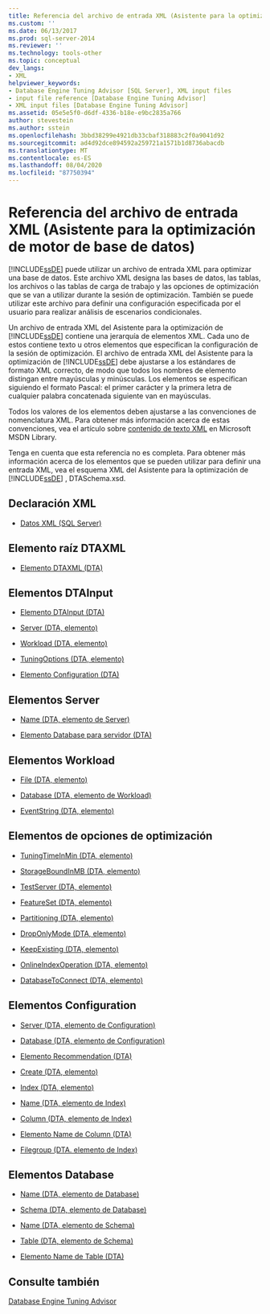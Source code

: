 ```yaml
---
title: Referencia del archivo de entrada XML (Asistente para la optimización de motor de base de datos) | Microsoft Docs
ms.custom: ''
ms.date: 06/13/2017
ms.prod: sql-server-2014
ms.reviewer: ''
ms.technology: tools-other
ms.topic: conceptual
dev_langs:
- XML
helpviewer_keywords:
- Database Engine Tuning Advisor [SQL Server], XML input files
- input file reference [Database Engine Tuning Advisor]
- XML input files [Database Engine Tuning Advisor]
ms.assetid: 05e5e5f0-d6df-4336-b18e-e9bc2835a766
author: stevestein
ms.author: sstein
ms.openlocfilehash: 3bbd38299e4921db33cbaf318883c2f0a9041d92
ms.sourcegitcommit: ad4d92dce894592a259721a1571b1d8736abacdb
ms.translationtype: MT
ms.contentlocale: es-ES
ms.lasthandoff: 08/04/2020
ms.locfileid: "87750394"
---
```

# <a name="xml-input-file-reference-database-engine-tuning-advisor"></a>Referencia del archivo de entrada XML (Asistente para la optimización de motor de base de datos)
  [!INCLUDE[ssDE](../../includes/ssde-md.md)] puede utilizar un archivo de entrada XML para optimizar una base de datos. Este archivo XML designa las bases de datos, las tablas, los archivos o las tablas de carga de trabajo y las opciones de optimización que se van a utilizar durante la sesión de optimización. También se puede utilizar este archivo para definir una configuración especificada por el usuario para realizar análisis de escenarios condicionales.  
  
 Un archivo de entrada XML del Asistente para la optimización de [!INCLUDE[ssDE](../../includes/ssde-md.md)] contiene una jerarquía de elementos XML. Cada uno de estos contiene texto u otros elementos que especifican la configuración de la sesión de optimización. El archivo de entrada XML del Asistente para la optimización de [!INCLUDE[ssDE](../../includes/ssde-md.md)] debe ajustarse a los estándares de formato XML correcto, de modo que todos los nombres de elemento distingan entre mayúsculas y minúsculas. Los elementos se especifican siguiendo el formato Pascal: el primer carácter y la primera letra de cualquier palabra concatenada siguiente van en mayúsculas.  
  
 Todos los valores de los elementos deben ajustarse a las convenciones de nomenclatura XML. Para obtener más información acerca de estas convenciones, vea el artículo sobre [contenido de texto XML](https://go.microsoft.com/fwlink/?LinkId=7614) en Microsoft MSDN Library.  
  
 Tenga en cuenta que esta referencia no es completa. Para obtener más información acerca de los elementos que se pueden utilizar para definir una entrada XML, vea el esquema XML del Asistente para la optimización de [!INCLUDE[ssDE](../../includes/ssde-md.md)] , DTASchema.xsd.  
  
## <a name="xml-declaration"></a>Declaración XML  
  
-   [Datos XML &#40;SQL Server&#41;](../../relational-databases/xml/xml-data-sql-server.md)  
  
## <a name="dtaxml-root-element"></a>Elemento raíz DTAXML  
  
-   [Elemento DTAXML &#40;DTA&#41;](dtaxml-element-dta.md)  
  
## <a name="dtainput-elements"></a>Elementos DTAInput  
  
-   [Elemento DTAInput &#40;DTA&#41;](dtainput-element-dta.md)  
  
-   [Server &#40;DTA, elemento&#41;](server-element-dta.md)  
  
-   [Workload &#40;DTA, elemento&#41;](workload-element-dta.md)  
  
-   [TuningOptions &#40;DTA, elemento&#41;](tuningoptions-element-dta.md)  
  
-   [Elemento Configuration &#40;DTA&#41;](configuration-element-dta.md)  
  
## <a name="server-elements"></a>Elementos Server  
  
-   [Name &#40;DTA, elemento de Server&#41;](name-element-for-server-dta.md)  
  
-   [Elemento Database para servidor &#40;DTA&#41;](database-element-for-server-dta.md)  
  
## <a name="workload-elements"></a>Elementos Workload  
  
-   [File &#40;DTA, elemento&#41;](file-element-dta.md)  
  
-   [Database &#40;DTA, elemento de Workload&#41;](database-element-for-workload-dta.md)  
  
-   [EventString &#40;DTA, elemento&#41;](eventstring-element-dta.md)  
  
## <a name="tuning-options-elements"></a>Elementos de opciones de optimización  
  
-   [TuningTimeInMin &#40;DTA, elemento&#41;](tuningtimeinmin-element-dta.md)  
  
-   [StorageBoundInMB &#40;DTA, elemento&#41;](storageboundinmb-element-dta.md)  
  
-   [TestServer &#40;DTA, elemento&#41;](testserver-element-dta.md)  
  
-   [FeatureSet &#40;DTA, elemento&#41;](featureset-element-dta.md)  
  
-   [Partitioning &#40;DTA, elemento&#41;](partitioning-element-dta.md)  
  
-   [DropOnlyMode &#40;DTA, elemento&#41;](droponlymode-element-dta.md)  
  
-   [KeepExisting &#40;DTA, elemento&#41;](keepexisting-element-dta.md)  
  
-   [OnlineIndexOperation &#40;DTA, elemento&#41;](onlineindexoperation-element-dta.md)  
  
-   [DatabaseToConnect &#40;DTA, elemento&#41;](databasetoconnect-element-dta.md)  
  
## <a name="configuration-elements"></a>Elementos Configuration  
  
-   [Server &#40;DTA, elemento de Configuration&#41;](server-element-for-configuration-dta.md)  
  
-   [Database &#40;DTA, elemento de Configuration&#41;](database-element-for-configuration-dta.md)  
  
-   [Elemento Recommendation &#40;DTA&#41;](recommendation-element-dta.md)  
  
-   [Create &#40;DTA, elemento&#41;](create-element-dta.md)  
  
-   [Index &#40;DTA, elemento&#41;](index-element-dta.md)  
  
-   [Name &#40;DTA, elemento de Index&#41;](name-element-for-index-dta.md)  
  
-   [Column &#40;DTA, elemento de Index&#41;](column-element-for-index-dta.md)  
  
-   [Elemento Name de Column &#40;DTA&#41;](name-element-for-column-dta.md)  
  
-   [Filegroup &#40;DTA. elemento de Index&#41;](filegroup-element-for-index-dta.md)  
  
## <a name="database-elements"></a>Elementos Database  
  
-   [Name &#40;DTA, elemento de Database&#41;](name-element-for-database-dta.md)  
  
-   [Schema &#40;DTA, elemento de Database&#41;](schema-element-for-database-dta.md)  
  
-   [Name &#40;DTA, elemento de Schema&#41;](name-element-for-schema-dta.md)  
  
-   [Table &#40;DTA, elemento de Schema&#41;](table-element-for-schema-dta.md)  
  
-   [Elemento Name de Table &#40;DTA&#41;](name-element-for-table-dta.md)  
  
## <a name="see-also"></a>Consulte también  
 [Database Engine Tuning Advisor](../../relational-databases/performance/database-engine-tuning-advisor.md)  
  
  
